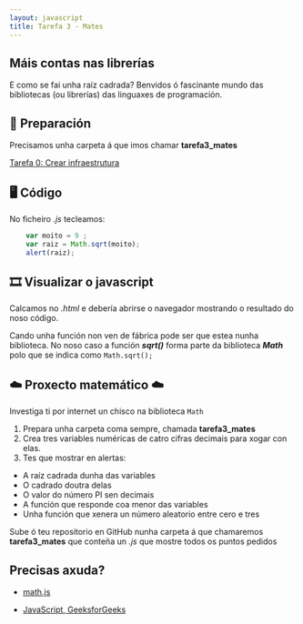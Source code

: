 ```yaml
---
layout: javascript
title: Tarefa 3 - Mates
---
```

## Máis  contas nas librerías

E como se fai unha raíz cadrada? Benvidos ó fascinante mundo das bibliotecas (ou librerías) das linguaxes de programación.

## 🧺 Preparación

Precisamos unha carpeta á que imos chamar **tarefa3_mates** 

[ Tarefa 0: Crear infraestrutura](../t0)

## 🖥 Código

No ficheiro *.js* tecleamos:
```js
    var moito = 9 ;
    var raiz = Math.sqrt(moito);
    alert(raiz);
```

## 🎞 Visualizar o javascript

Calcamos no *.html* e debería abrirse o navegador mostrando o resultado do noso código.

Cando unha función non ven de fábrica pode ser que estea nunha biblioteca. No noso caso a función ***sqrt()*** forma parte da biblioteca ***Math*** polo que  se indica como `Math.sqrt();`

## ☁️              Proxecto matemático    ☁️

Investiga ti por internet un chisco na biblioteca `Math`

1. Prepara unha carpeta coma sempre, chamada **tarefa3_mates**
2.  Crea tres variables numéricas de catro cifras decimais para xogar con elas. 
3. Tes que mostrar en alertas:
- A raíz cadrada dunha das variables
- O cadrado doutra delas
- O valor do número PI sen decimais
- A función que responde coa menor das variables
- Unha función que xenera un número aleatorio entre cero e tres

Sube ó teu repositorio en GitHub nunha carpeta á que chamaremos **tarefa3_mates** que conteña un *.js* que mostre todos os puntos pedidos

## Precisas axuda?

* [math.js](https://mathjs.org/)

* [JavaScript, GeeksforGeeks](https://www.geeksforgeeks.org/javascript-math-object/)
